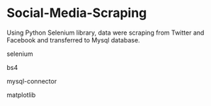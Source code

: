 # Social-Media-Scraping
Using Python Selenium library, data were scraping from Twitter and Facebook and transferred to Mysql database.


selenium

bs4

mysql-connector

matplotlib
